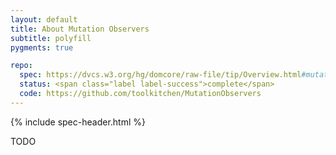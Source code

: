 ```yaml
---
layout: default
title: About Mutation Observers
subtitle: polyfill
pygments: true

repo:
  spec: https://dvcs.w3.org/hg/domcore/raw-file/tip/Overview.html#mutation-observers
  status: <span class="label label-success">complete</span>
  code: https://github.com/toolkitchen/MutationObservers
---
```


{% include spec-header.html %}

TODO
